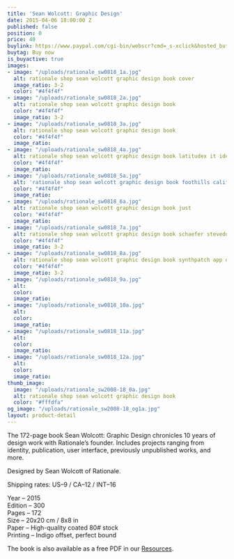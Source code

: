 ```yaml
---
title: 'Sean Wolcott: Graphic Design'
date: 2015-04-06 18:00:00 Z
published: false
position: 0
price: 40
buylink: https://www.paypal.com/cgi-bin/webscr?cmd=_s-xclick&hosted_button_id=GY3GDR56FWNKW
buytag: Buy now
is_buyactive: true
images:
- image: "/uploads/rationale_sw0818_1a.jpg"
  alt: rationale shop sean wolcott graphic design book cover
  image_ratio: 3-2
  color: "#4f4f4f"
- image: "/uploads/rationale_sw0818_2a.jpg"
  alt: rationale shop sean wolcott graphic design book
  color: "#4f4f4f"
  image_ratio: 3-2
- image: "/uploads/rationale_sw0818_3a.jpg"
  alt: rationale shop sean wolcott graphic design book
  color: "#4f4f4f"
  image_ratio: 
- image: "/uploads/rationale_sw0818_4a.jpg"
  alt: rationale shop sean wolcott graphic design book latitudex it identity
  color: "#4f4f4f"
  image_ratio: 
- image: "/uploads/rationale_sw0818_5a.jpg"
  alt: 'rationale shop sean wolcott graphic design book foothills california mural '
  color: "#4f4f4f"
  image_ratio: 
- image: "/uploads/rationale_sw0818_6a.jpg"
  alt: rationale shop sean wolcott graphic design book just
  color: "#4f4f4f"
  image_ratio: 
- image: "/uploads/rationale_sw0818_7a.jpg"
  alt: rationale shop sean wolcott graphic design book schaefer stevedoring identity
  color: "#4f4f4f"
  image_ratio: 3-2
- image: "/uploads/rationale_sw0818_8a.jpg"
  alt: rationale shop sean wolcott graphic design book synthpatch app design manual
  color: "#4f4f4f"
  image_ratio: 3-2
- image: "/uploads/rationale_sw0818_9a.jpg"
  alt: 
  color: 
  image_ratio: 
- image: "/uploads/rationale_sw0818_10a.jpg"
  alt: 
  color: 
  image_ratio: 
- image: "/uploads/rationale_sw0818_11a.jpg"
  alt: 
  color: 
  image_ratio: 
- image: "/uploads/rationale_sw0818_12a.jpg"
  alt: 
  color: 
  image_ratio: 
thumb_image:
  image: "/uploads/rationale_sw2008-18_0a.jpg"
  alt: rationale shop sean wolcott graphic design book
  color: "#fffdfa"
og_image: "/uploads/rationale_sw2008-18_og1a.jpg"
layout: product-detail
---
```


The 172-page book Sean Wolcott: Graphic Design chronicles 10 years of design work with Rationale’s founder. Includes projects ranging from identity, publication, user interface, previously unpublished works, and more.

Designed by Sean Wolcott of Rationale.

Shipping rates: US–9 / CA–12 / INT–16

Year – 2015 <br>
Edition – 300 <br>
Pages – 172 <br>
Size – 20x20 cm / 8x8 in <br>
Paper – High-quality coated 80# stock <br>
Printing – Indigo offset, perfect bound 

The book is also available as a free PDF in our [Resources](https://rationale-design.com/resources/sean-wolcott-graphic-design/).